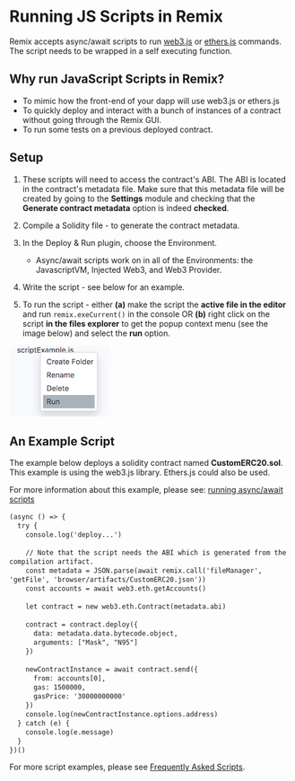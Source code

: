 Running JS Scripts in Remix
===========================

Remix accepts async/await scripts to run [web3.js](https://web3js.readthedocs.io/)  or [ethers.js](https://docs.ethers.io/) commands. The script needs to be wrapped in a self executing function.

## Why run JavaScript Scripts in Remix?
* To mimic how the front-end of your dapp will use web3.js or ethers.js
* To quickly deploy and interact with a bunch of instances of a contract without going through the Remix GUI.
* To run some tests on a previous deployed contract.

## Setup
1. These scripts will need to access the contract's ABI.  The ABI is located in the contract's metadata file. Make sure that this metadata file will be created by going to the **Settings** module and checking that the **Generate contract metadata** option is indeed **checked**.

2. Compile a Solidity file - to generate the contract metadata.

3. In the Deploy & Run plugin, choose the Environment. 
    * Async/await scripts work on in all of the Environments: the JavascriptVM, Injected Web3, and Web3 Provider. 

4. Write the script - see below for an example.

5. To run the script - either **(a)** make the script the **active file in the editor** and run `remix.exeCurrent()` in the console OR **(b)** right click on the script **in the files explorer** to get the popup context menu (see the image below) and select the **run** option. 

  ![](images/a-running-scripts-run.png)


## An Example Script
The example below deploys a solidity contract named **CustomERC20.sol**. This example is using the web3.js library.  Ethers.js could also be used.

For more information about this example, please see: [running async/await scripts](https://medium.com/remix-ide/running-js-async-await-scripts-in-remix-ide-3115b5dd7687?source=friends_link&sk=04e650dfa65905fdab0ecd5b10513d41)

```
(async () => {
  try {
    console.log('deploy...')

    // Note that the script needs the ABI which is generated from the compilation artifact.
    const metadata = JSON.parse(await remix.call('fileManager', 'getFile', 'browser/artifacts/CustomERC20.json'))
    const accounts = await web3.eth.getAccounts()

    let contract = new web3.eth.Contract(metadata.abi)

    contract = contract.deploy({
      data: metadata.data.bytecode.object,
      arguments: ["Mask", "N95"]
    })

    newContractInstance = await contract.send({
      from: accounts[0],
      gas: 1500000,
      gasPrice: '30000000000'
    })
    console.log(newContractInstance.options.address)
  } catch (e) {
    console.log(e.message)
  }
})()
```

For more script examples, please see [Frequently Asked Scripts](FAS.html).

